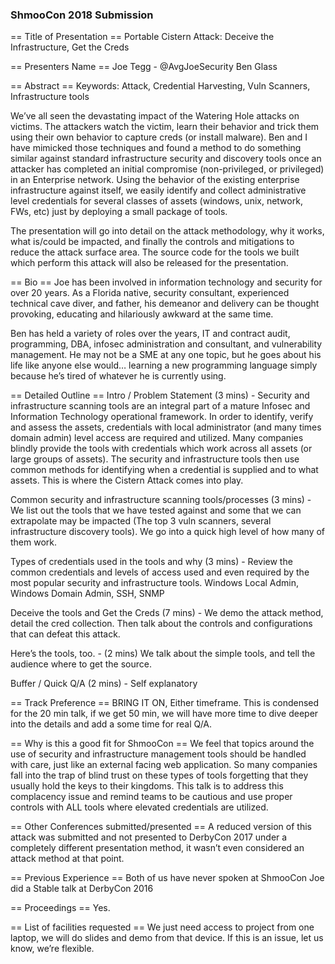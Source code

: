 ### ShmooCon 2018 Submission

== Title of Presentation ==
Portable Cistern Attack: Deceive the Infrastructure, Get the Creds

== Presenters Name ==
Joe Tegg - @AvgJoeSecurity
Ben Glass 

== Abstract ==
Keywords: Attack, Credential Harvesting, Vuln Scanners, Infrastructure tools

We’ve all seen the devastating impact of the Watering Hole attacks on victims. The attackers watch the victim, learn their behavior and trick them using their own behavior to capture creds (or install malware). Ben and I have mimicked those techniques and found a method to do something similar against standard infrastructure security and discovery tools once an attacker has completed an initial compromise (non-privileged, or privileged) in an Enterprise network. Using the behavior of the existing enterprise infrastructure against itself, we easily identify and collect administrative level credentials for several classes of assets (windows, unix, network, FWs, etc) just by deploying a small package of tools.

The presentation will go into detail on the attack methodology, why it works, what is/could be impacted, and finally the controls and mitigations to reduce the attack surface area. The source code for the tools we built which perform this attack will also be released for the presentation.

== Bio ==
Joe has been involved in information technology and security for over 20 years. As a Florida native, security consultant, experienced technical cave diver, and father, his demeanor and delivery can be thought provoking, educating and hilariously awkward at the same time.

Ben has held a variety of roles over the years, IT and contract audit, programming, DBA, infosec administration and consultant, and vulnerability management. He may not be a SME at any one topic, but he goes about his life like anyone else would… learning a new programming language simply because he’s tired of whatever he is currently using.

== Detailed Outline ==
Intro / Problem Statement (3 mins) - Security and infrastructure scanning tools are an integral part of a mature Infosec and Information Technology operational framework. In order to identify, verify and assess the assets, credentials with local administrator (and many times domain admin) level access are required and utilized. Many companies blindly provide the tools with credentials which work across all assets (or large groups of assets). The security and infrastructure tools then use common methods for identifying when a credential is supplied and to what assets. This is where the Cistern Attack comes into play.

Common security and infrastructure scanning tools/processes  (3 mins) - We list out the tools that we have tested against and some that we can extrapolate may be impacted (The top 3 vuln scanners, several infrastructure discovery tools). We go into a quick high level of how many of them work.

Types of credentials used in the tools and why (3 mins) - Review the common credentials and levels of access used and even required by the most popular security and infrastructure tools. Windows Local Admin, Windows Domain Admin, SSH, SNMP

Deceive the tools and Get the Creds (7 mins) - We demo the attack method, detail the cred collection. Then talk about the controls and configurations that can defeat this attack.

Here’s the tools, too. - (2 mins) We talk about the simple tools, and tell the audience where to get the source.

Buffer / Quick Q/A (2 mins) - Self explanatory 

== Track Preference ==
BRING IT ON, Either timeframe. This is condensed for the 20 min talk, if we get 50 min, we will have more time to dive deeper into the details and add a some time for real Q/A.

== Why is this a good fit for ShmooCon ==
We feel that topics around the use of security and infrastructure management tools should be handled with care, just like an external facing web application. So many companies fall into the trap of blind trust on these types of tools forgetting that they usually hold the keys to their kingdoms. This talk is to address this complacency issue and remind teams to be cautious and use proper controls with ALL tools where elevated credentials are utilized.

== Other Conferences submitted/presented ==
A reduced version of this attack was submitted and not presented to DerbyCon 2017 under a completely different presentation method, it wasn’t even considered an attack method at that point.

== Previous Experience ==
Both of us have never spoken at ShmooCon
Joe did a Stable talk at DerbyCon 2016

== Proceedings ==
Yes. 

== List of facilities requested ==
We just need access to project from one laptop, we will do slides and demo from that device. If this is an issue, let us know, we’re flexible.


